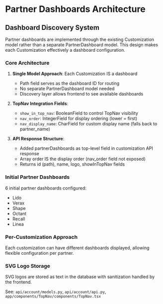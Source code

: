 # Partner Dashboards Architecture

## Dashboard Discovery System

Partner dashboards are implemented through the existing Customization model rather than a separate PartnerDashboard model. This design makes each Customization effectively a dashboard configuration.

### Core Architecture

1. **Single Model Approach**: Each Customization IS a dashboard
   - Path field serves as the dashboard ID for routing
   - No separate PartnerDashboard model needed
   - Discovery layer allows frontend to see available dashboards

2. **TopNav Integration Fields**:
   - `show_in_top_nav`: BooleanField to control TopNav visibility
   - `nav_order`: IntegerField for display ordering (lower = first)
   - `nav_display_name`: CharField for custom display name (falls back to partner_name)

3. **API Response Structure**:
   - Added partnerDashboards as top-level field in customization API response
   - Array order IS the display order (nav_order field not exposed)
   - Returns id (path), name, logo, showInTopNav fields

### Initial Partner Dashboards

6 initial partner dashboards configured:
- Lido
- Verax
- Shape
- Octant
- Recall
- Linea

### Per-Customization Approach

Each customization can have different dashboards displayed, allowing flexible configuration per partner.

### SVG Logo Storage

SVG logos are stored as text in the database with sanitization handled by the frontend.

See: `api/account/models.py`, `api/account/api.py`, `app/components/TopNav/components/TopNav.tsx`
